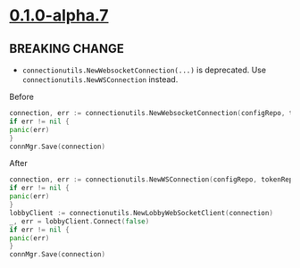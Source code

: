 # [0.1.0-alpha.7]

## BREAKING CHANGE

- `connectionutils.NewWebsocketConnection(...)` is deprecated. Use `connectionutils.NewWSConnection` instead.

Before

```go
connection, err := connectionutils.NewWebsocketConnection(configRepo, tokenRepo, messageHandler)
if err != nil {
panic(err)
}
connMgr.Save(connection)
```

After

```go
connection, err := connectionutils.NewWSConnection(configRepo, tokenRepo, connectionutils.WithMessageHandler(messageHandler))
if err != nil {
panic(err)
}
lobbyClient := connectionutils.NewLobbyWebSocketClient(connection)
_, err = lobbyClient.Connect(false)
if err != nil {
panic(err)
}
connMgr.Save(connection)
```

[0.1.0-alpha.7]: https://github.com/AccelByte/accelbyte-go-modular-sdk/compare/lobby-sdk/v0.1.0-alpha.6..lobby-sdk/v0.1.0-alpha.7
